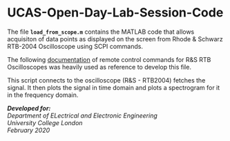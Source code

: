 # UCAS-Open-Day-Lab-Session-Code

The file __`load_from_scope.m`__ contains the MATLAB code that allows acquisiton of data points as displayed on the screen from Rhode & Schwarz RTB-2004 Oscilloscope using SCPI commands.

The following [documentation](https://www.rohde-schwarz.com/webhelp/RTB_HTML_UserManual_en/Content/f04d8c7e15c9475d.htm) of remote control commands for R&S RTB Oscilloscopes was heavily used as reference to develop this file.

This script connects to the oscilloscope (R&S - RTB2004) fetches the signal. It then plots the signal in time domain and plots a spectrogram for it in the frequency domain.

___Developed for:__  
Department of ELectrical and Electronic Engineering  
University College London  
February 2020_
